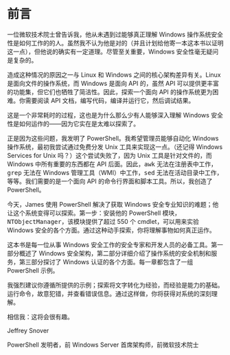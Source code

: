 <hgroup>

# <samp class="SANS_Dogma_OT_Bold_B_11">前言</samp>

</hgroup>

一位微软技术院士曾告诉我，他从未遇到过能够真正理解 Windows 操作系统安全性是如何工作的的人。虽然我不认为他是对的（并且计划给他寄一本这本书以证明这一点），但他说的确实有一定道理。尽管至关重要，Windows 安全性毫无疑问是复杂的。

造成这种情况的原因之一与 Linux 和 Windows 之间的核心架构差异有关。Linux 是面向文件的操作系统，而 Windows 是面向 API 的，虽然 API 可以提供更丰富的功能集，但它们也牺牲了简洁性。因此，探索一个面向 API 的操作系统更为困难。你需要阅读 API 文档，编写代码，编译并运行它，然后调试结果。

这是一个非常耗时的过程，这也是为什么那么少有人能够深入理解 Windows 安全性是如何运作的——因为它实在是太难以探索了。

正是因为这些问题，我发明了 PowerShell。我希望管理员能够自动化 Windows 操作系统，最初我尝试通过免费分发 Unix 工具来实现这一点。（还记得 Windows Services for Unix 吗？）这个尝试失败了，因为 Unix 工具是针对文件的，而 Windows 中所有重要的东西都在 API 后面。因此，<samp class="SANS_TheSansMonoCd_W5Regular_11">awk</samp> 无法在注册表中工作，<samp class="SANS_TheSansMonoCd_W5Regular_11">grep</samp> 无法在 Windows 管理工具（WMI）中工作，<samp class="SANS_TheSansMonoCd_W5Regular_11">sed</samp> 无法在活动目录中工作，等等。我们需要的是一个面向 API 的命令行界面和脚本工具。所以，我创造了 PowerShell。

今天，James 使用 PowerShell 解决了获取 Windows 安全专业知识的难题；他让这个系统变得可以探索。第一步：安装他的 PowerShell 模块，<samp class="SANS_TheSansMonoCd_W5Regular_11">NTObjectManager</samp>，该模块提供了超过 550 个 cmdlet，可以用来实验 Windows 安全的各个方面。通过这种动手探索，你将理解事物如何真正运作。

这本书是每一位从事 Windows 安全工作的安全专家和开发人员的必备工具。第一部分概述了 Windows 安全架构，第二部分详细介绍了操作系统的安全机制和服务，第三部分探讨了 Windows 认证的各个方面。每一章都包含了一组 PowerShell 示例。

我强烈建议你遵循所提供的示例；探索将文字转化为经验，而经验是能力的基础。运行命令，故意犯错，并查看错误信息。通过这样做，你将获得对系统的深刻理解。

相信我：这将会很有趣。

Jeffrey Snover

PowerShell 发明者，前 Windows Server 首席架构师，前微软技术院士
